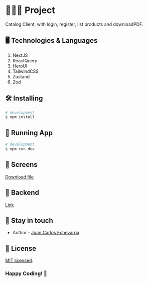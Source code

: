# 👨🏻‍💻 Project

Catalog Client, with login, register, list products and downloadPDF.

## 🖥 Technologies & Languages

1. NextJS
2. ReactQuery
3. HeroUI
4. TailwindCSS
5. Zustand
5. Zod

## 🛠 Installing

```bash
# development
$ npm install
```

## 🍏 Running App

```bash
# development
$ npm run dev
```

## 🪪 Screens

[Download file](https://raw.githubusercontent.com/CarlosEnrique103/catalog_api/main/catalog.pdf)


## 🪪 Backend

[Link](https://github.com/CarlosEnrique103/catalog_api)


## 🐨 Stay in touch

- Author - [Juan Carlos Echevarria](https://juancarlosechevarria.netlify.app/)

## 🪪 License

[MIT licensed](LICENSE).

### Happy Coding! 🚀